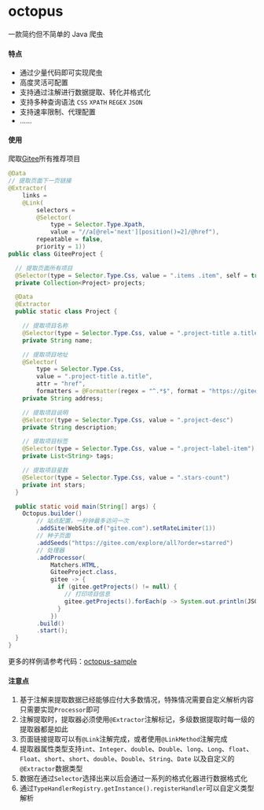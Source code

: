 # octopus

一款简约但不简单的 Java 爬虫

#### 特点

* 通过少量代码即可实现爬虫
* 高度灵活可配置
* 支持通过注解进行数据提取、转化并格式化
* 支持多种查询语法 `CSS` `XPATH` `REGEX` `JSON`
* 支持速率限制、代理配置
* ......

#### 使用

爬取[Gitee](https://gitee.com/explore/all?order=starred)所有推荐项目

```java
@Data
// 提取页面下一页链接
@Extractor(
    links =
    @Link(
        selectors =
        @Selector(
            type = Selector.Type.Xpath,
            value = "//a[@rel='next'][position()=2]/@href"),
        repeatable = false,
        priority = 1))
public class GiteeProject {

  // 提取页面所有项目
  @Selector(type = Selector.Type.Css, value = ".items .item", self = true)
  private Collection<Project> projects;

  @Data
  @Extractor
  public static class Project {

    // 提取项目名称
    @Selector(type = Selector.Type.Css, value = ".project-title a.title")
    private String name;

    // 提取项目地址
    @Selector(
        type = Selector.Type.Css,
        value = ".project-title a.title",
        attr = "href",
        formatters = @Formatter(regex = "^.*$", format = "https://gitee.com%s"))
    private String address;

    // 提取项目说明
    @Selector(type = Selector.Type.Css, value = ".project-desc")
    private String description;

    // 提取项目标签
    @Selector(type = Selector.Type.Css, value = ".project-label-item")
    private List<String> tags;

    // 提取项目星数
    @Selector(type = Selector.Type.Css, value = ".stars-count")
    private int stars;
  }

  public static void main(String[] args) {
    Octopus.builder()
        // 站点配置，一秒钟最多访问一次
        .addSite(WebSite.of("gitee.com").setRateLimiter(1))
        // 种子页面
        .addSeeds("https://gitee.com/explore/all?order=starred")
        // 处理器
        .addProcessor(
            Matchers.HTML,
            GiteeProject.class,
            gitee -> {
              if (gitee.getProjects() != null) {
                // 打印项目信息
                gitee.getProjects().forEach(p -> System.out.println(JSONUtil.toJsonStr(p)));
              }
            })
        .build()
        .start();
  }
}
```

更多的样例请参考代码：[octopus-sample](https://gitee.com/yangshoulai/octopus/tree/master/octopus-sample)



#### 注意点

1. 基于注解来提取数据已经能够应付大多数情况，特殊情况需要自定义解析内容只需要实现`Processor`即可
2. 注解提取时，提取器必须使用`@Extractor`注解标记，多级数据提取时每一级的提取器都是如此
3. 页面链接提取可以有`@Link`注解完成，或者使用`@LinkMethod`注解完成
4. 提取器属性类型支持`int`、`Integer`、`double`、`Double`、`long`、`Long`、`float`、`Float`、`short`、`short`、`double`、`Double`、`String`、`Date` 以及自定义的`@Extractor`数据类型
5. 数据在通过`Selector`选择出来以后会通过一系列的格式化器进行数据格式化
6. 通过`TypeHandlerRegistry.getInstance().registerHandler`可以自定义类型解析
